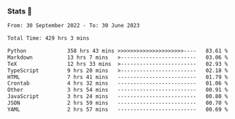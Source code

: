 ### Stats 👋
<!--START_SECTION:waka-->

```txt
From: 30 September 2022 - To: 30 June 2023

Total Time: 429 hrs 3 mins

Python             358 hrs 43 mins >>>>>>>>>>>>>>>>>>>>>----   83.61 %
Markdown           13 hrs 7 mins   >------------------------   03.06 %
TeX                12 hrs 33 mins  >------------------------   02.93 %
TypeScript         9 hrs 20 mins   >------------------------   02.18 %
HTML               7 hrs 41 mins   -------------------------   01.79 %
Crontab            4 hrs 32 mins   -------------------------   01.06 %
Other              3 hrs 54 mins   -------------------------   00.91 %
JavaScript         3 hrs 24 mins   -------------------------   00.80 %
JSON               2 hrs 59 mins   -------------------------   00.70 %
YAML               2 hrs 57 mins   -------------------------   00.69 %
```

<!--END_SECTION:waka-->

<!--
**buhaytza2005/buhaytza2005** is a ✨ _special_ ✨ repository because its `README.md` (this file) appears on your GitHub profile.

Here are some ideas to get you started:

- 🔭 I’m currently working on ...
- 🌱 I’m currently learning ...
- 👯 I’m looking to collaborate on ...
- 🤔 I’m looking for help with ...
- 💬 Ask me about ...
- 📫 How to reach me: ...
- 😄 Pronouns: ...
- ⚡ Fun fact: ...
-->


